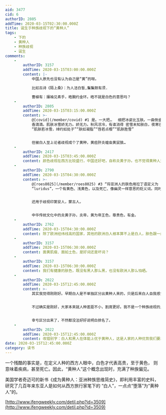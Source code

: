 ```yaml
---
aid: 3477
cid: 6
authorID: 2805
addTime: 2020-03-15T02:30:00.000Z
title: 诞生于种族歧视下的“黄种人”
tags:
    - 下的
    - 黄种人
    - 种族歧视
    - 诞生
comments:
    -
        authorID: 3157
        addTime: 2020-03-15T03:00:00.000Z
        content: |-
            中国人原先也没有认为自己是“黄”的呀。

            比如古诗《陌上桑》：为人洁白皙,鬑鬑颇有须.

            曹植有：攘袖见素手，皓腕约金环。皓不就是白色的意思吗？
    -
        authorID: 2805
        addTime: 2020-03-15T03:15:00.000Z
        content: >-
            @[covid](/member/covid) #1 是。一大把…　 细把冰姿比玉肤。一曲倒金壶 冰雪肌肤，靓妆喜作梅花面
            香滴滴。肌肤冰雪娇无力。娇无力。秋风凉冷，有谁消得 密雪未知肤白，夜寒已觉香清
            “肌肤若冰雪，绰约如处子”“肤如凝脂”“唇若点樱”“肌肤胜雪”


            但被白人至上论者歧视成个了黄种，黄疸肝炎蝗虫黄鼠狼…
    -
        authorID: 2417
        addTime: 2020-03-15T03:45:00.000Z
        content: 颜色歧视在西方比较盛行，中国还好吧，自称炎黄子孙。也不觉得黄种人这个称呼有什么歧视的感觉。
    -
        authorID: 2790
        addTime: 2020-03-15T04:30:00.000Z
        content: >-
            @[roes8025](/member/roes8025) #3 “将亚洲人的肤色用拉丁语定义为
            “luridus”，一个有黄色、浅黄色，以及死亡、像幽灵一样意思的贬义词。同时在西方医学中，黄色皮肤还通常被视为黄疸病的症状。“


            还用于歧视印第安人，蒙古人。


            中华传统文化中的炎黄子孙，炎帝，黄为帝王色，尊贵色，有金。
    -
        authorID: 2762
        addTime: 2020-03-15T04:30:00.000Z
        content: 除了欧洲经纬线高的国家，其他的欧洲白人根本算不上是白人，肤色跟一般中国人差不多，没白到哪里去。
    -
        authorID: 3157
        addTime: 2020-03-15T06:30:00.000Z
        content: 面黄肌瘦、面如土色，是好词还是坏词？
    -
        authorID: 3157
        addTime: 2020-03-15T06:30:00.000Z
        content: 我们有健康的肤色，既没有黑人那么黑，也没有欧洲人那么怕晒。
    -
        authorID: 2022
        addTime: 2020-03-15T12:45:00.000Z
        content: >-
            其实我觉得刚刚好。早期白人是不单独区分出黄种人来的，只是后来白人自我感觉过于优越，非要和皮肤略深的人割席，硬生生又出来黄种人。


            不过确实是刚好，大家本来就人种差距不小，割席更好。我不是一个种族歧视的人，我可以坦然承认白人和黑人在沂蒙上优于黄种人，这是人家的人种优势我们要承认。黄种人智商高于白人和黑人，这也是事实。


            幸亏区分出来了，不然都没法好好说明白排名了。
    -
        authorID: 2022
        addTime: 2020-03-15T12:45:00.000Z
        content: 改错别字：白人和黑人在体能上优于黄种人，这是人家的人种优势我们要承认。黄种人智商高于白人和黑人，这也是事实。
date: 2020-03-15T12:45:00.000Z
category: 读书
---
```


一个残酷的事实是，在定义人种的西方人眼中，白色才代表高贵，至于黄色， 则意味着疾病，甚至死亡。因此，“黄种人”这个概念出现时，充满了种族偏见。

美国学者奇迈可的新书《成为黄种人：亚洲种族思维简史》，即利用丰富的史料，研究了几百年来东亚人是如何从西方旅行家笔下的 “白人”，一点点“堕落”为“黄种人”的。

[http://www.ifengweekly.com/detil.php?id=3509](http://www.ifengweekly.com/detil.php?id=3509)
